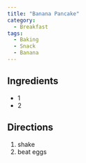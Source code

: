 ```yaml
---
title: "Banana Pancake"
category:
  - Breakfast
tags:
  - Baking
  - Snack
  - Banana
---
```


## Ingredients
* 1 
* 2

## Directions
1. shake
2. beat eggs

